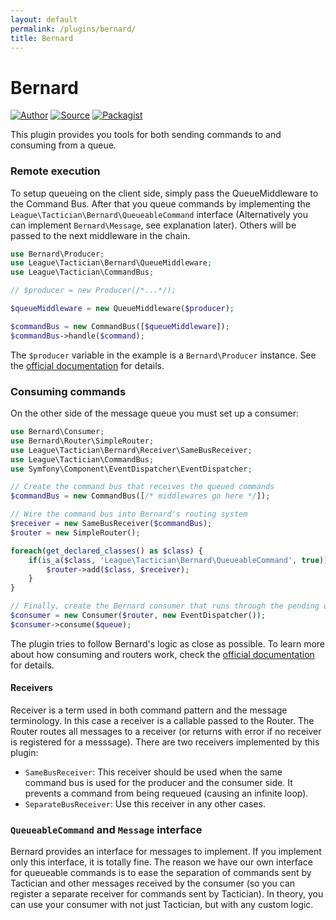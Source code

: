 ```yaml
---
layout: default
permalink: /plugins/bernard/
title: Bernard
---
```


# Bernard

[![Author](https://img.shields.io/badge/author-@sagikazarmark-blue.svg?style=flat-square)](https://twitter.com/sagikazarmark)
[![Source](https://img.shields.io/badge/source-league/tactician--bernard-blue.svg?style=flat-square)](https://github.com/thephpleague/tactician-bernard)
[![Packagist](https://img.shields.io/packagist/v/league/tactician-bernard.svg?style=flat-square)](https://packagist.org/packages/league/tactician-bernard)


This plugin provides you tools for both sending commands to and consuming from a queue.


### Remote execution

To setup queueing on the client side, simply pass the QueueMiddleware to the Command Bus. After that you queue commands by implementing the `League\Tactician\Bernard\QueueableCommand` interface (Alternatively you can implement `Bernard\Message`, see explanation later). Others will be passed to the next middleware in the chain.

~~~ php
use Bernard\Producer;
use League\Tactician\Bernard\QueueMiddleware;
use League\Tactician\CommandBus;

// $producer = new Producer(/*...*/);

$queueMiddleware = new QueueMiddleware($producer);

$commandBus = new CommandBus([$queueMiddleware]);
$commandBus->handle($command);
~~~

The `$producer` variable in the example is a `Bernard\Producer` instance. See the [official documentation](https://bernard.readthedocs.org/) for details.


### Consuming commands

On the other side of the message queue you must set up a consumer:

~~~ php
use Bernard\Consumer;
use Bernard\Router\SimpleRouter;
use League\Tactician\Bernard\Receiver\SameBusReceiver;
use League\Tactician\CommandBus;
use Symfony\Component\EventDispatcher\EventDispatcher;

// Create the command bus that receives the queued commands
$commandBus = new CommandBus([/* middlewares go here */]);

// Wire the command bus into Bernard's routing system
$receiver = new SameBusReceiver($commandBus);
$router = new SimpleRouter();

foreach(get_declared_classes() as $class) {
    if(is_a($class, 'League\Tactician\Bernard\QueueableCommand', true)) {
        $router->add($class, $receiver);
    }
}

// Finally, create the Bernard consumer that runs through the pending queue
$consumer = new Consumer($router, new EventDispatcher());
$consumer->consume($queue);
~~~

The plugin tries to follow Bernard's logic as close as possible. To learn more about how consuming and routers work, check the [official documentation](https://bernard.readthedocs.org/) for details.


#### Receivers

Receiver is a term used in both command pattern and the message terminology. In this case a receiver is a callable passed to the Router. The Router routes all messages to a receiver (or returns with error if no receiver is registered for a messsage). There are two receivers implemented by this plugin:

- `SameBusReceiver`: This receiver should be used when the same command bus is used for the producer and the consumer side. It prevents a command from being requeued (causing an infinite loop).
- `SeparateBusReceiver`: Use this receiver in any other cases.


### `QueueableCommand` and `Message` interface

Bernard provides an interface for messages to implement. If you implement only this interface, it is totally fine. The reason we have our own interface for queueable commands is to ease the separation of commands sent by Tactician and other messages received by the consumer (so you can register a separate receiver for commands sent by Tactician). In theory, you can use your consumer with not just Tactician, but with any custom logic.
